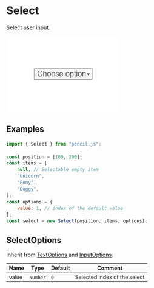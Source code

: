 # Select

Select user input.

![Select example](../../../media/examples/select.png)


## Examples

```js
import { Select } from "pencil.js";

const position = [100, 200];
const items = [
    null, // Selectable empty item
    "Unicorn",
    "Pony",
    "Doggy",
];
const options = {
    value: 1, // index of the default value
};
const select = new Select(position, items, options);
```


## SelectOptions
Inherit from [TextOptions](../text/readme.md#textoptions) and [InputOptions](../input/readme.md#inputoptions).

| Name | Type | Default | Comment |
| ---- | ---- | ------- | ------- |
|value |`Number` |`0` |Selected index of the select |

